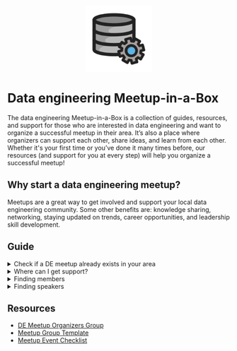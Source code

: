<div align="center">
  <a href="https://github.com/data-engineering-community/data-engineering-wiki">
    <img width="150" height="150" src="Assets/logo.svg">
  </a>
</div>

# Data engineering Meetup-in-a-Box

The data engineering Meetup-in-a-Box is a collection of guides, resources, and support for those who are interested in data engineering and want to organize a successful meetup in their area. It’s also a place where organizers can support each other, share ideas, and learn from each other. Whether it's your first time or you’ve done it many times before, our resources (and support for you at every step) will help you organize a successful meetup!

## Why start a data engineering meetup?

Meetups are a great way to get involved and support your local data engineering community. Some other benefits are: knowledge sharing, networking, staying updated on trends, career opportunities, and leadership skill development.

## Guide

<details>
<summary>Check if a DE meetup already exists in your area</summary>

Before trying to start a new meetup, check to see if one already exists that you could join instead.

If there is already a meetup in your area and you would like to get involved, let us know and we can connect you with the organizers and find opportunities for you to contribute.

If you can't find one in your area, we can help you get one started.

</details>

<details>
<summary>Where can I get support?</summary>

Join our [DE meetup organizers group](https://community.dataengineering.wiki/spaces/12260337) to get support and share meetup ideas with other data engineering organizers around the world. You can also reach out to us at [community@dataengineering.wiki](mailto:community@dataengineering.wiki).

Below are a few ways we can help:

- We can help connect you with sponsors and speakers
- We can help cover organizing costs on meetup when you join our [meetup pro network](https://www.meetup.com/pro/data-engineering/)

</details>

<details>
<summary>Finding members</summary>

Meetup.com does a great job of helping you find new members when you start a group but we will also help promote your group via social media and our website.

</details>

<details>
<summary>Finding speakers</summary>

We usually suggest that anyone from the community is welcome to be a speaker as long as they are technical and knowledgeable! There are many different ways to find speakers such as reaching out to the Data Engineering Community Team ([community@dataengineering.wiki](mailto:community@dataengineering.wiki)), asking around in your network, connecting with people in [our community](https://dataengineering.wiki/Community/Community), messaging local community members on meetup.com, and more.

Ask your speaker to prepare and provide the below information as you will likely need it later when creating the event:

- Full Name and Title
- Bio (short paragraph)
- LinkedIn
- Title of the Talk
- Talk abstract
- Length of talk

</details>

## Resources

- [DE Meetup Organizers Group](https://community.dataengineering.wiki/spaces/12260337)
- [Meetup Group Template](https://docs.google.com/document/d/1O30eObTspVQ9THZndPMvlZLjARMYXPDfB8GxtsABwPE/edit?usp=sharing)
- [Meetup Event Checklist](https://docs.google.com/document/d/1Y05CaLGHu8W-Yat0dGSo7zE6ubQx5y2qNxEguspEmPs/edit?usp=sharing)
